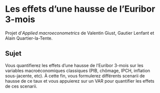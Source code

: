 # Les effets d’une hausse de l’Euribor 3-mois

Projet d'*Applied macroeconometrics* de Valentin Giust, Gautier Lenfant et Alain Quartier-la-Tente.

## Sujet 

Vous quantifierez les effets d’une hausse de l’Euribor 3-mois sur les variables macroéconomiques classiques (PIB, chômage, IPCH, inflation sous-jacente, etc). 
À cette fin, vous formulerez différents scenarii de hausse de ce taux et vous appuierez sur un VAR pour quantifier les effets de ces scenarii.
